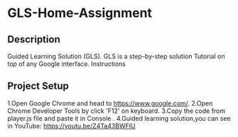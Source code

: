 # GLS-Home-Assignment
  
## Description

Guided Learning Solution (GLS). GLS is a step-by-step solution
Tutorial on top of any Google interface.
Instructions

## Project Setup
1.Open Google Chrome and head to https://www.google.com/.
2.Open Chrome Developer Tools by click 'F12' on keyboard.
3.Copy the code from player.js file and paste it in Console .
4.Guided learning solution,you can see in YouTube: https://youtu.be/Z4Ta43BWFIU


